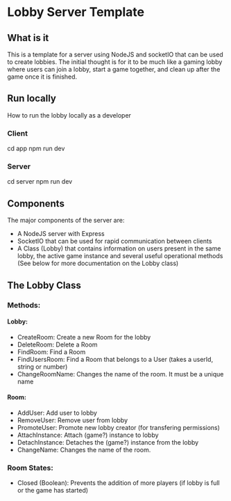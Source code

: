 # Lobby Server Template

## What is it

This is a template for a server using NodeJS and socketIO that can be used to create lobbies. The initial thought is for it to be much like a gaming lobby where users can join a lobby, start a game together, and clean up after the game once it is finished.

## Run locally

How to run the lobby locally as a developer

### Client

cd app
npm run dev

### Server

cd server
npm run dev

## Components

The major components of the server are:

- A NodeJS server with Express
- SocketIO that can be used for rapid communication between clients
- A Class (Lobby) that contains information on users present in the same lobby, the active game instance and several useful operational methods (See below for more documentation on the Lobby class)

## The Lobby Class

### Methods:

#### Lobby:

- CreateRoom: Create a new Room for the lobby
- DeleteRoom: Delete a Room
- FindRoom: Find a Room
- FindUsersRoom: Find a Room that belongs to a User (takes a userId, string or number)
- ChangeRoomName: Changes the name of the room. It must be a unique name

#### Room:

- AddUser: Add user to lobby
- RemoveUser: Remove user from lobby
- PromoteUser: Promote new lobby creator (for transfering permissions)
- AttachInstance: Attach (game?) instance to lobby
- DetachInstance: Detaches the (game?) instance from the lobby
- ChangeName: Changes the name of the room.

### Room States:

- Closed (Boolean): Prevents the addition of more players (if lobby is full or the game has started)
